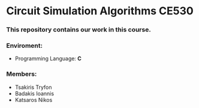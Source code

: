 # Circuit Simulation Algorithms CE530 #


### This repository contains our work in this course. ###

### Enviroment: ###
* Programming Language: **C**

### Members: ###
* Tsakiris Tryfon
* Badakis Ioannis
* Katsaros Nikos
